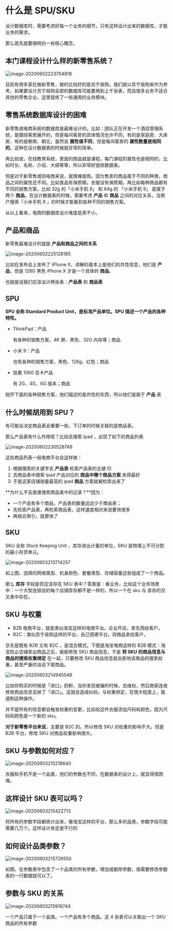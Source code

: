 # 什么是 SPU/SKU

设计数据库时，需要考虑好每一个业务的细节，只有这样设计出来的数据库，才能业务的需求。

那么首先就要搞明白一些核心概念。

## 本门课程设计什么样的新零售系统？

![image-20200602223704818](./assets/image-20200602223704818.png)

目前有很多家在做新零售，做的比较好的是苏宁易购，我们就以苏宁易购来作为参考。如果要设计苏宁易购全部的数据库可能要用到上千张表，而且很多业务不适合其他的零售企业，这里提炼了一些通用的业务模块。

## 零售系统数据库设计的困难

新零售或电商系统的数据库是最难设计的。比如：团队正在开发一个酒店管理系统，是围绕客房展开的，但是每间客房的具体情况也许不同，有的是家庭房、大床房、有的是朝南、朝北，虽然说 **属性值不同**，但是每间客房的 **属性数量是相同的**。这种在设计数据表的时候就非常的简单。

再比如说，在线教育系统，里面的商品就是课程，每门课程的属性也是相同的，比如时长、名称、介绍、大纲等等，所以非常好提炼数据表。

但是对于新零售或则电商来说，就很难提炼。因为售卖的商品属于不同的种类，商品之间的属性还不同。比如食品有保质期，衣服没有保质期。再比如每种商品都有不同的销售方案，比如 32g 的「小米手机 9」 和 64g 的 「小米手机 9」 是属于两个 **商品**，在设计数据表的时候，需要考虑 **产品** 和 **商品** 之间的对应关系，当用户搜索「小米手机 9 」的时候才能看到各种不同的销售方案。

从以上看来，电商的数据库设计难度是真不小。

## 产品和商品

新零售最难设计的就是 **产品和商品之间的关系**

![image-20200602225128185](./assets/image-20200602225128185.png)

比如在发布会上发布了 iPhone X，讲解的基本上是他们的共性信息，他们是 **产品**，但是 128G 黑色 iPhone X 才是一个具体的 **商品**。

也就是说我们应该设计两张表：**产品表** 和 **商品表**

## SPU

**SPU 全称 Standard Product Unit，是标准产品单位。SPU 描述一个产品的各种特性。**

- ThinkPad：产品

  有各种的销售方案，4K 屏、黑色、32G 内存等；商品

- 小米 9：产品

  也有各种的销售方案，黑色、128g、红色；商品

- 技嘉 1060 显卡产品

  有 2G、4G、6G 版本；商品

抛开下面的各种销售方案，他们描述的是共性的东西，所以他们是属于 **产品** 表

## 什么时候胡用到 SPU？

有可能会决定商品表会重要一些，下订单的时候关联的是商品表。

那么产品表有什么作用呢？比如去搜索  Ipad ，出现了如下的商品列表

![image-20200602230528749](./assets/image-20200602230528749.png)

这些商品列表一般电商平台会这样做：

1. 根据搜索的关键字去 **产品表** 检索产品表的主键 ID
2. 去商品表中搜索 Ipad 产品对应的 **商品中哪个商品方案** 卖得最好
3. 于是这家店铺销量最高的 ipad **商品** 方案就被检索出来了

**为什么不去直接搜索商品表中的记录？**因为：

- 一个产品有多个商品，产品表的数量远远少于商品表；
- 先检索产品表，再检索商品表，这样速度相对来说要快很多
- 再结合索引，就更快了

## SKU

SKU 全称 Stock Keeping Unit ，库存进出计量的单位，SKU 是物理上不可分割的最小存货单元。

![image-20200603213714257](./assets/image-20200603213714257.png)

如上图，选择的网络类型、机身颜色、套餐类型、存储容量这些组成了一个商品。

那么 **库存** 字段是否应该存在 SKU 表中？答案是：看业务，比如这个业务场景中：一个大型连锁店的每个店铺库存都不是一样的，所以一个在 sku 与 库存的交叉表中存在。

## SKU 与权重

- B2B 电商平台，就是类似淘宝这样的电商平台。企业开店，卖东西给客户。
- B2C：类似苏宁易购这样的平台，自己搭建平台，将商品卖给客户。

京东是既有 B2B 又有 B2C ，是混合模式。下图是淘宝电商这样的 B2B 模式：淘宝防止店铺卖出商品之后，偷偷修改 SKU 商品信息，于是 **将 SKU 的商品信息与商品的搜索权重绑定** 在一起，只要修改 SKU 商品信息就会影响该商品的搜索权重，甚至严重的话会下架商品。

![image-20200603214945548](./assets/image-20200603214945548.png)

比如你购买的时候是「进口」奶粉，当你发现被骗的时候，去维权，然后商家连夜修改商品信息去掉了「进口」。这就会造成纠纷。与权重绑定，在很大程度上，能遏制这种操作。

并不是所有的信息都会触发权重的变更，比如给这件衣服添加尺码和颜色，因为尺码和颜色是一个新的 sku。

**对于新零售平台来说**，主要是 B2C 的，所以修改 SKU 对权重的影响不大。但是 B2B 平台，修改 SKU 对商品权重影响很大。

## SKU 与参数如何对应？

![image-20200603215218640](./assets/image-20200603215218640.png)

衣服和手机不是一个品类，他们的参数也不同，在数据表的设计上，就显得很困难。

## 这样设计 SKU 表可以吗？

![image-20200603215422713](./assets/image-20200603215422713.png)

将所有的参数字段都统计出来，像淘宝这样的平台，那么多的品类，参数字段可能需要几万个。这样设计肯定是不行的

## 如何设计品类参数？

![image-20200603215726550](./assets/image-20200603215726550.png)

如图，在参数表中包含了一个品类的所有参数，增加或删除参数，值需要修改参数表的一行数据就可以了。

## 参数与 SKU 的关系

![image-20200603215918744](./assets/image-20200603215918744.png)

一个产品只属于一个品类。一个产品有多个商品。这 4 张表可以关联出一个 SKU 商品的所有参数